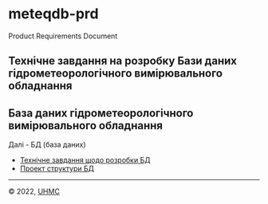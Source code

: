 # meteqdb-prd
Product Requirements Document

## Технічне завдання на розробку Бази даних гідрометеорологічного вимірювального обладнання

## База даних гідрометеорологічного вимірювального обладнання

Далі - БД (база даних)

- [Технічне завдання щодо розробки БД](product_requirements_document)
- [Проект структури БД](db_project)


---
&copy; 2022, [UHMC](https://meteo.gov.ua/)
